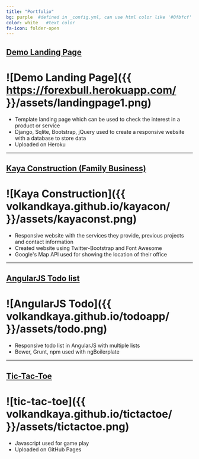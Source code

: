 ```yaml
---
title: "Portfolio"
bg: purple  #defined in _config.yml, can use html color like '#0fbfcf'
color: white   #text color
fa-icon: folder-open
---
```


##  [Demo Landing Page](https://forexbull.herokuapp.com/)

# ![Demo Landing Page]({{ https://forexbull.herokuapp.com/ }}/assets/landingpage1.png)

- Template landing page which can be used to check the interest in a product or service
- Django, Sqlite, Bootstrap, jQuery used to create a responsive website with a database to store data
- Uploaded on Heroku

---


## [Kaya Construction (Family Business)](http://www.volkandkaya.com/kayacon/)

# ![Kaya Construction]({{ volkandkaya.github.io/kayacon/ }}/assets/kayaconst.png)

- Responsive website with the services they provide, previous projects and contact information
- Created website using Twitter-Bootstrap and Font Awesome
- Google's Map API used for showing the location of their office

---

## [AngularJS Todo list](https://github.com/volkandkaya/todoapp)

# ![AngularJS Todo]({{ volkandkaya.github.io/todoapp/ }}/assets/todo.png)

- Responsive todo list in AngularJS with multiple lists
- Bower, Grunt, npm used with ngBoilerplate

---



## [Tic-Tac-Toe](http://www.volkandkaya.com/tictactoe/)

# ![tic-tac-toe]({{ volkandkaya.github.io/tictactoe/ }}/assets/tictactoe.png)

- Javascript used for game play
- Uploaded on GitHub Pages


